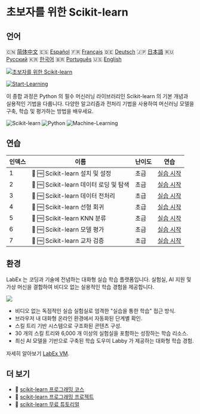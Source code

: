 # 초보자를 위한 Scikit-learn

## 언어

🇨🇳 [简体中文](README_zh.md) 🇪🇸 [Español](README_es.md) 🇫🇷 [Français](README_fr.md) 🇩🇪 [Deutsch](README_de.md) 🇯🇵 [日本語](README_ja.md) 🇷🇺 [Русский](README_ru.md) 🇰🇷 [한국어](README_ko.md) 🇧🇷 [Português](README_pt.md) 🇺🇸 [English](README.md) 

[![초보자를 위한 Scikit-learn](https://cover-creator.labex.io/scikit-learn-for-beginners.png?lang=ko)](https://labex.io/ko/courses/scikit-learn-for-beginners)

[![Start-Learning](https://img.shields.io/badge/Start-Learning-whitesmoke?style=for-the-badge)](https://labex.io/ko/courses/scikit-learn-for-beginners)

이 종합 과정은 Python 의 필수 머신러닝 라이브러리인 Scikit-learn 의 기본 개념과 실용적인 기법을 다룹니다. 다양한 알고리즘과 전처리 기법을 사용하여 머신러닝 모델을 구축, 학습 및 평가하는 방법을 배우세요.

![Scikit-learn](https://img.shields.io/badge/Scikit-learn-whitesmoke?style=for-the-badge&logo=scikit-learn)
![Python](https://img.shields.io/badge/Python-whitesmoke?style=for-the-badge&logo=python)
![Machine-Learning](https://img.shields.io/badge/Machine-Learning-whitesmoke?style=for-the-badge&logo=machine-learning)


## 연습

|   인덱스 | 이름                                   | 난이도   | 연습                                                                                                                           |
|----------|----------------------------------------|----------|--------------------------------------------------------------------------------------------------------------------------------|
|        1 | 📖 🆓 Scikit-learn 설치 및 설정        | 초급     | <a target='_blank' href='https://labex.io/ko/tutorials/sklearn-scikit-learn-installation-and-setup-596490'>실습 시작</a>       |
|        2 | 📖 🆓 Scikit-learn 데이터 로딩 및 탐색 | 초급     | <a target='_blank' href='https://labex.io/ko/tutorials/sklearn-scikit-learn-data-loading-and-exploration-596488'>실습 시작</a> |
|        3 | 📖 🆓 Scikit-learn 데이터 전처리       | 초급     | <a target='_blank' href='https://labex.io/ko/tutorials/sklearn-scikit-learn-data-preprocessing-596489'>실습 시작</a>           |
|        4 | 📖 🆓 Scikit-learn 선형 회귀           | 초급     | <a target='_blank' href='https://labex.io/ko/tutorials/sklearn-scikit-learn-linear-regression-596492'>실습 시작</a>            |
|        5 | 📖 🆓 Scikit-learn KNN 분류            | 초급     | <a target='_blank' href='https://labex.io/ko/tutorials/sklearn-scikit-learn-knn-classification-596491'>실습 시작</a>           |
|        6 | 📖 🆓 Scikit-learn 모델 평가           | 초급     | <a target='_blank' href='https://labex.io/ko/tutorials/sklearn-scikit-learn-model-evaluation-596493'>실습 시작</a>             |
|        7 | 📖 🆓 Scikit-learn 교차 검증           | 초급     | <a target='_blank' href='https://labex.io/ko/tutorials/sklearn-scikit-learn-cross-validation-596487'>실습 시작</a>             |

## 환경

LabEx 는 코딩과 기술에 전념하는 대화형 실습 학습 플랫폼입니다. 실험실, AI 지원 및 가상 머신을 결합하여 비디오 없는 실용적인 학습 경험을 제공합니다.

![](https://tutorial-screenshot.getvm.io/images/vm-1725247253.png)

- 비디오 없는 독점적인 실습 실험실로 엄격한 "실습을 통한 학습" 접근 방식.
- 브라우저 내 대화형 온라인 환경에서 자동화된 단계별 확인.
- 스킬 트리 기반 시스템으로 구조화된 콘텐츠 구성.
- 30 개의 스킬 트리와 6,000 개 이상의 실험실을 포함하는 성장하는 학습 리소스.
- 최신 AI 모델을 기반으로 구축된 학습 도우미 Labby 가 제공하는 대화형 학습 경험.

자세히 알아보기 [LabEx VM](https://support.labex.io/using-labex/virtual-machine).

## 더 보기

- 🔗 [scikit-learn 프로그래밍 코스](https://github.com/labex-labs/awesome-programming-courses)
- 🔗 [scikit-learn 프로그래밍 프로젝트](https://github.com/labex-labs/awesome-programming-projects)
- 🔗 [scikit-learn 무료 튜토리얼](https://github.com/labex-labs/sklearn-free-tutorials)

